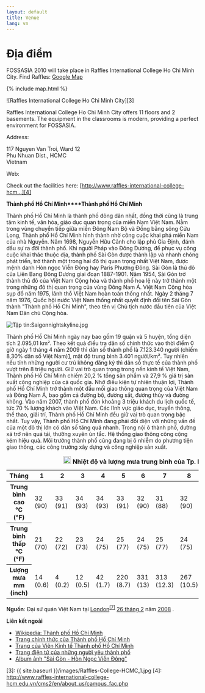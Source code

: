 ```yaml
---
layout: default
title: Venue
lang: vn
---
```

# Địa điểm

FOSSASIA 2010 will take place in Raffles International College Ho Chi Minh City. Find Raffles: [Google Map][1]

{% include map.html %}	

![Raffles International College Ho Chi Minh City][3]

Raffles International College Ho Chi Minh City offers 11 floors and 2 basements. The equipment in the classrooms is modern, providing a perfect environment for FOSSASIA.

Address:

117 Nguyen Van Troi, Ward 12  
Phu Nhuan Dist., HCMC  
Vietnam

Web: 

Check out the facilities here: [http://www.raffles-international-college-hcm...][4]

**Thành phố Hồ Chí Minh****Thành phố Hồ Chí Minh**

Thành phố Hồ Chí Minh là thành phố đông dân nhất, đồng thời cũng là trung tâm kinh tế, văn hóa, giáo dục quan trọng của miền Nam Việt Nam. Nằm trong vùng chuyển tiếp giữa miền Đông Nam Bộ và Đồng bằng sông Cửu Long, Thành phố Hồ Chí Minh hình thành nhờ công cuộc khai phá miền Nam của nhà Nguyễn. Năm 1698, Nguyễn Hữu Cảnh cho lập phủ Gia Định, đánh dấu sự ra đời thành phố. Khi người Pháp vào Đông Dương, để phục vụ công cuộc khai thác thuộc địa, thành phố Sài Gòn được thành lập và nhanh chóng phát triển, trở thành một trong hai đô thị quan trọng nhất Việt Nam, được mệnh danh Hòn ngọc Viễn Đông hay Paris Phương Đông. Sài Gòn là thủ đô của Liên Bang Đông Dương giai đoạn 1887-1901. Năm 1954, Sài Gòn trở thành thủ đô của Việt Nam Cộng hòa và thành phố hoa lệ này trở thành một trong những đô thị quan trọng của vùng Đông Nam Á. Việt Nam Cộng hòa sụp đổ năm 1975, lãnh thổ Việt Nam hoàn toàn thống nhất. Ngày 2 tháng 7 năm 1976, Quốc hội nước Việt Nam thống nhất quyết định đổi tên Sài Gòn thành "Thành phố Hồ Chí Minh", theo tên vị Chủ tịch nước đầu tiên của Việt Nam Dân chủ Cộng hòa.

![Tập tin:Saigonnightskyline.jpg](http://upload.wikimedia.org/wikipedia/commons/e/e7/Saigonnightskyline.jpg)

Thành phố Hồ Chí Minh ngày nay bao gồm 19 quận và 5 huyện, tổng diện tích 2.095,01 km². Theo kết quả điều tra dân số chính thức vào thời điểm 0 giờ ngày 1 tháng 4 năm 2009 thì dân số thành phố là 7.123.340 người (chiếm 8,30% dân số Việt Nam)[1], mật độ trung bình 3.401 người/km². Tuy nhiên nếu tính những người cư trú không đăng ký thì dân số thực tế của thành phố vượt trên 8 triệu người. Giữ vai trò quan trọng trong nền kinh tế Việt Nam, Thành phố Hồ Chí Minh chiếm 20,2 % tổng sản phẩm và 27,9 % giá trị sản xuất công nghiệp của cả quốc gia. Nhờ điều kiện tự nhiên thuận lợi, Thành phố Hồ Chí Minh trở thành một đầu mối giao thông quan trọng của Việt Nam và Đông Nam Á, bao gồm cả đường bộ, đường sắt, đường thủy và đường không. Vào năm 2007, thành phố đón khoảng 3 triệu khách du lịch quốc tế, tức 70 % lượng khách vào Việt Nam. Các lĩnh vực giáo dục, truyền thông, thể thao, giải trí, Thành phố Hồ Chí Minh đều giữ vai trò quan trọng bậc nhất.  Tuy vậy, Thành phố Hồ Chí Minh đang phải đối diện với những vấn đề của một đô thị lớn có dân số tăng quá nhanh. Trong nội ô thành phố, đường xá trở nên quá tải, thường xuyên ùn tắc. Hệ thống giao thông công cộng kém hiệu quả. Môi trường thành phố cũng đang bị ô nhiễm do phương tiện giao thông, các công trường xây dựng và công nghiệp sản xuất.

<table class="table">
	<caption><a href="http://vi.wikipedia.org/wiki/T%E1%BA%ADp_tin:Nuvola_apps_kweather.svg"><img src="http://upload.wikimedia.org/wikipedia/commons/thumb/e/e3/Nuvola_apps_kweather.svg/20px-Nuvola_apps_kweather.svg.png" alt="Nuvola apps kweather.svg" height="20" width="20"></a> <strong>Nhiệt độ và lượng mưa trung bình của Tp. Hồ Chí Minh</strong></caption>
	<thead>
		<tr>
			<th>Tháng</th>
			<th>1</th>
			<th>2</th>
			<th>3</th>
			<th>4</th>
			<th>5</th>
			<th>6</th>
			<th>7</th>
			<th>8</th>
			<th>9</th>
			<th>10</th>
			<th>11</th>
			<th>12</th>
		</tr>
	</thead>
	<tbody>
		<tr>
			<th>Trung bình cao <span>°C (°F)</span></th>
			<td>32 (90)</td>
			<td>33 (91)</td>
			<td>34 (93)</td>
			<td>34 (93)</td>
			<td>33 (91)</td>
			<td>32 (90)</td>
			<td>31 (88)</td>
			<td>32 (90)</td>
			<td>31 (88)</td>
			<td>31 (88)</td>
			<td>30 (86)</td>
			<td>31 (88)</td>
		</tr>
		<tr>
			<th>Trung bình thấp <span>°C (°F)</span></th>
			<td>21 (70)</td>
			<td>22 (72)</td>
			<td>23 (73)</td>
			<td>24 (75)</td>
			<td>25 (77)</td>
			<td>24 (75)</td>
			<td>25 (77)</td>
			<td>24 (75)</td>
			<td>23 (73)</td>
			<td>23 (73)</td>
			<td>22 (72)</td>
			<td>22 (72)</td>
		</tr>
		<tr>
			<th>Lượng mưa <span>mm (inch)</span></th>
			<td>14 (0.6)</td>
			<td>4 (0.2)</td>
			<td>12 (0.5)</td>
			<td>42 (1.7)</td>
			<td>220 (8.7)</td>
			<td>331 (13)</td>
			<td>313 (12.3)</td>
			<td>267 (10.5)</td>
			<td>334 (13.1)</td>
			<td>268 (10.6)</td>
			<td>115 (4.5)</td>
			<td>56 (2.2)</td>
		</tr>
	</tbody>
</table>

**Nguồn**: Đại sứ quán Việt Nam tại [London](http://vi.wikipedia.org/wiki/Lu%C3%A2n_%C4%90%C3%B4n "Luân Đôn")<sup>[[7]](http://vi.wikipedia.org/wiki/Th%C3%A0nh_ph%E1%BB%91_H%E1%BB%93_Ch%C3%AD_Minh#cite_note-6)</sup> [26 tháng 2](http://vi.wikipedia.org/wiki/26_th%C3%A1ng_2 "26 tháng 2") năm [2008](http://vi.wikipedia.org/wiki/2008 "2008") .

**<span id="Li.C3.AAn_k.E1.BA.BFt_ngo.C3.A0i">Liên kết ngoài</span>**

*   [Wikipedia: Thành phố Hồ Chí Minh](http://vi.wikipedia.org/wiki/Th%C3%A0nh_ph%E1%BB%91_H%E1%BB%93_Ch%C3%AD_Minh)
*   [Trang chính thức của Thành phố Hồ Chí Minh](http://www.hochiminhcity.gov.vn/)
*   [Trang của Viện Kinh tế Thành phố Hồ Chí Minh](http://www.vienkinhte.hochiminhcity.gov.vn/xemtin.asp?idcha=695&amp;cap=3&amp;id=958)
*   [Trang điện tử của những người yêu thành phố](http://www.yeusaigon.net/)
*   [Album ảnh "Sài Gòn - Hòn Ngọc Viễn Đông"](http://www.ddth.com/showthread.php?t=175379)


[1]: http://maps.google.com/maps?f=q&source=s_q&hl=en&geocode=&q=117+Nguyen+Van+Troi,+Ward+12+Phu+Nhuan+Dist.,+HCMC,+Vietnam&sll=37.0625,-95.677068&sspn=42.85226,107.138672&ie=UTF8&hq=&hnear=117+Nguy%E1%BB%85n+V%C4%83n+Tr%E1%BB%97i,+8th+Ward,+Phu+Nhuan+District,+Ho+Chi+Minh+City,+Vietnam&z=17&iwloc=A
[2]: http://maps.google.com/maps?f=q&source=embed&hl=en&geocode=&q=117+Nguyen+Van+Troi,+Ward+12+Phu+Nhuan+Dist.,+HCMC,+Vietnam&sll=37.0625,-95.677068&sspn=42.85226,107.138672&ie=UTF8&hq=&hnear=Nguy%E1%BB%85n+V%C4%83n+Tr%E1%BB%97i,+Ho+Chi+Minh+City,+Vietnam&ll=10.802872,106.671195&spn=0.014333,0.027037&z=15&iwloc=A
[3]: {{ site.baseurl }}/images/Raffles-College-HCMC_1.jpg
[4]: http://www.raffles-international-college-hcm.edu.vn/cms2/en/about_us/campus_fac.php

